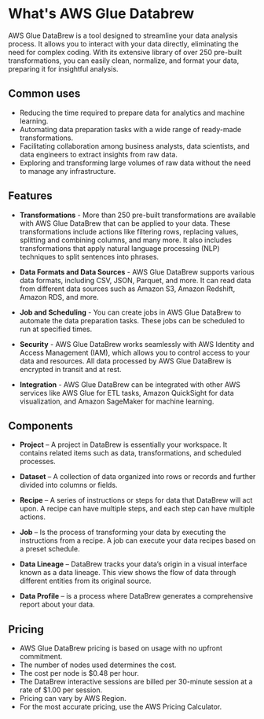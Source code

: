 # What's AWS Glue Databrew

AWS Glue DataBrew is a tool designed to streamline your data analysis process.
It allows you to interact with your data directly, eliminating the need for complex coding.
With its extensive library of over 250 pre-built transformations, you can easily clean, normalize, and format your data, preparing it for insightful analysis.

## Common uses

- Reducing the time required to prepare data for analytics and machine learning.
- Automating data preparation tasks with a wide range of ready-made transformations.
- Facilitating collaboration among business analysts, data scientists, and data engineers to extract insights from raw data.
- Exploring and transforming large volumes of raw data without the need to manage any infrastructure.

## Features

- **Transformations** - More than 250 pre-built transformations are available with AWS Glue DataBrew that can be applied to your data. These transformations include actions like filtering rows, replacing values, splitting and combining columns, and many more. It also includes transformations that apply natural language processing (NLP) techniques to split sentences into phrases.

- **Data Formats and Data Sources** - AWS Glue DataBrew supports various data formats, including CSV, JSON, Parquet, and more. It can read data from different data sources such as Amazon S3, Amazon Redshift, Amazon RDS, and more.

- **Job and Scheduling** - You can create jobs in AWS Glue DataBrew to automate the data preparation tasks. These jobs can be scheduled to run at specified times.

- **Security** - AWS Glue DataBrew works seamlessly with AWS Identity and Access Management (IAM), which allows you to control access to your data and resources. All data processed by AWS Glue DataBrew is encrypted in transit and at rest.

- **Integration** - AWS Glue DataBrew can be integrated with other AWS services like AWS Glue for ETL tasks, Amazon QuickSight for data visualization, and Amazon SageMaker for machine learning.

## Components

- **Project** – A project in DataBrew is essentially your workspace. It contains related items such as data, transformations, and scheduled processes.

- **Dataset** – A collection of data organized into rows or records and further divided into columns or fields.

- **Recipe** – A series of instructions or steps for data that DataBrew will act upon. A recipe can have multiple steps, and each step can have multiple actions.

- **Job** – Is the process of transforming your data by executing the instructions from a recipe. A job can execute your data recipes based on a preset schedule.

- **Data Lineage** – DataBrew tracks your data’s origin in a visual interface known as a data lineage. This view shows the flow of data through different entities from its original source.

- **Data Profile** – is a process where DataBrew generates a comprehensive report about your data.

## Pricing

- AWS Glue DataBrew pricing is based on usage with no upfront commitment.
- The number of nodes used determines the cost.
- The cost per node is $0.48 per hour.
- The DataBrew interactive sessions are billed per 30-minute session at a rate of $1.00 per session.
- Pricing can vary by AWS Region.
- For the most accurate pricing, use the AWS Pricing Calculator.

